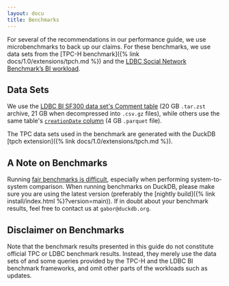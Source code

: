 ```yaml
---
layout: docu
title: Benchmarks
---
```


For several of the recommendations in our performance guide, we use microbenchmarks to back up our claims. For these benchmarks, we use data sets from the [TPC-H benchmark]({% link docs/1.0/extensions/tpch.md %}) and the [LDBC Social Network Benchmark’s BI workload](https://github.com/ldbc/ldbc_snb_bi/blob/main/snb-bi-pre-generated-data-sets.md#compressed-csvs-in-the-composite-merged-fk-format).

<!--
## Benchmark Environment

The benchmarks in the performance guide executed on a 2022 MacBook Pro with a 12-core M2 Pro CPU, 32GiB RAM and 1TB disk.
-->

## Data Sets

We use the [LDBC BI SF300 data set's Comment table](https://blobs.duckdb.org/data/ldbc-sf300-comments.tar.zst) (20 GB `.tar.zst` archive, 21 GB when decompressed into `.csv.gz` files),
while others use the same table's [`creationDate` column](https://blobs.duckdb.org/data/ldbc-sf300-comments-creationDate.parquet) (4 GB `.parquet` file).

The TPC data sets used in the benchmark are generated with the DuckDB [tpch extension]({% link docs/1.0/extensions/tpch.md %}).

## A Note on Benchmarks

Running [fair benchmarks is difficult](https://hannes.muehleisen.org/publications/DBTEST2018-performance-testing.pdf), especially when performing system-to-system comparison.
When running benchmarks on DuckDB, please make sure you are using the latest version (preferably the [nightly build]({% link install/index.html %}?version=main)).
If in doubt about your benchmark results, feel free to contact us at `gabor@duckdb.org`.

## Disclaimer on Benchmarks

Note that the benchmark results presented in this guide do not constitute official TPC or LDBC benchmark results. Instead, they merely use the data sets of and some queries provided by the TPC-H and the LDBC BI benchmark frameworks, and omit other parts of the workloads such as updates.